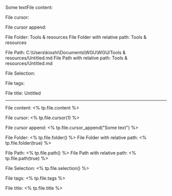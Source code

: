 Some textFile content: 

File cursor: 

File cursor append: 
  
File Folder: Tools & resources
File Folder with relative path: Tools & resources

File Path: C:\Users\kioshi\Documents\WGU\WGU/Tools & resources/Untitled.md
File Path with relative path: Tools & resources/Untitled.md

File Selection: 

File tags: 

File title: Untitled

---
File content: <% tp.file.content %>

File cursor: <% tp.file.cursor(1) %>

File cursor append: <% tp.file.cursor_append("Some text") %>
  
File Folder: <% tp.file.folder() %>
File Folder with relative path: <% tp.file.folder(true) %>

File Path: <% tp.file.path() %>
File Path with relative path: <% tp.file.path(true) %>

File Selection: <% tp.file.selection() %>

File tags: <% tp.file.tags %>

File title: <% tp.file.title %>

